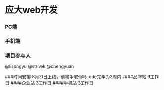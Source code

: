 应大web开发
====

### PC端

### 手机端
### 项目参与人
@lisongyu @strivek @chengyuan



###时间安排
  8月31日上线，前端争取低吗code完毕为3周内
####品牌站
9工作日
####企业站
3工作日
####手机站
3工作日

  

